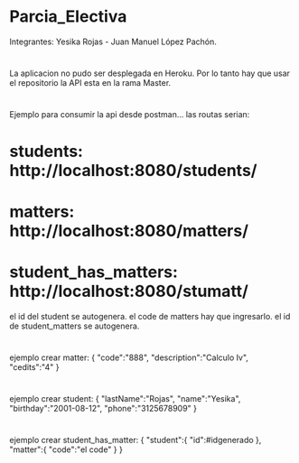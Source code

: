 # Parcia_Electiva
Integrantes: Yesika Rojas - Juan Manuel López Pachón.
#
La aplicacion no pudo ser desplegada en Heroku.
Por lo tanto hay que usar el repositorio la API esta en la rama Master.
#
Ejemplo para consumir la api desde postman...
las routas serian:
 # students: http://localhost:8080/students/
 # matters: http://localhost:8080/matters/
 # student_has_matters: http://localhost:8080/stumatt/
 
 el id del student se autogenera.
 el code de matters hay que ingresarlo.
 el id de student_matters se autogenera.
 
 #
 ejemplo crear matter:
 {
	"code":"888",
	"description":"Calculo Iv",
	"cedits":"4"
}
#
ejemplo crear student:
{
	"lastName":"Rojas",
	"name":"Yesika",
	"birthday":"2001-08-12",
	"phone":"3125678909"
}
#
ejemplo crear student_has_matter:
{
	"student":{
		"id":#idgenerado
	},
	"matter":{
		"code":"el code"
	}
}
